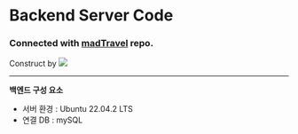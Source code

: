# Backend Server Code
### Connected with [madTravel](https://github.com/QuadeKang/madTravel) repo.

Construct by <img src="https://img.shields.io/badge/FastAPI-005571?style=for-the-badge&logo=fastapi/">

---

**백엔드 구성 요소**
- 서버 환경 : Ubuntu 22.04.2 LTS
- 연결 DB : mySQL
